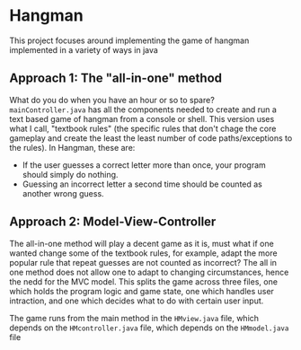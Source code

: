 # Hangman
This project focuses around implementing the game of hangman implemented in a variety of ways in java

## Approach 1: The "all-in-one" method

What do you do when you have an hour or so to spare? `mainController.java` has all the components needed to create and run a text based game of hangman from a console or shell. This version uses what I call, "textbook rules" (the specific rules that don't chage the core gameplay and create the least the least number of code paths/exceptions to the rules). In Hangman, these are:

* If the user guesses a correct letter more than once, your program should simply do nothing.
* Guessing an incorrect letter a second time should be counted as another wrong guess.

## Approach 2: Model-View-Controller
The all-in-one method will play a decent game as it is, must what if one wanted change some of the textbook rules, for example, adapt the more popular rule that repeat guesses are not counted as incorrect? The all in one method does not allow one to adapt to changing circumstances, hence the nedd for the MVC model.
This splits the game across three files, one which holds the program logic and game state, one which handles user intraction, and one which decides what to do with certain user input.

The game runs from the main method in the `HMview.java` file, which depends on the `HMcontroller.java` file, which depends on the `HMmodel.java` file

